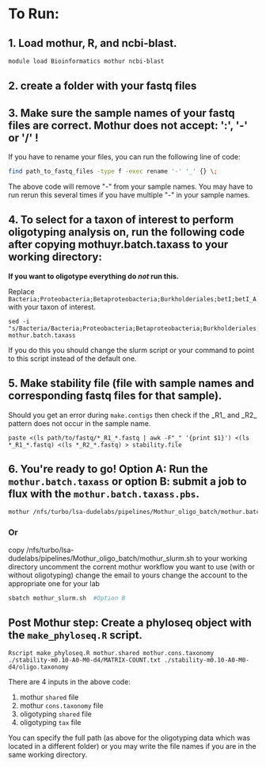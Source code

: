 # To Run:

## 1. Load mothur, R, and ncbi-blast.
```bash
module load Bioinformatics mothur ncbi-blast
```
## 2. create a folder with your fastq files
## 3. **Make sure the sample names of your fastq files are correct. Mothur does **not** accept: ':', '-' or '/' !**
If you have to rename your files, you can run the following line of code:
```bash
find path_to_fastq_files -type f -exec rename '-' '_' {} \;
```
The above code  will remove "-" from your sample names. You may have to run rerun this several times if you have multiple "-" in your sample names.

## 4. To select for a taxon of interest to perform oligotyping analysis on, run the following code after copying mothuyr.batch.taxass to your working directory:
**If you want to oligotype everything do *not* run this.** 

Replace <code> Bacteria;Proteobacteria;Betaproteobacteria;Burkholderiales;betI;betI_A </code> with your taxon of interest.
```
sed -i "s/Bacteria/Bacteria;Proteobacteria;Betaproteobacteria;Burkholderiales;betI;betI_A/g" mothur.batch.taxass
```
If you do this you should change the slurm script or your command to point to this script instead of the default one.

## 5. Make stability file (file with sample names and corresponding fastq files for that sample).
Should you get an error during <code>make.contigs</code> then check if the &#95;R1&#95; and &#95;R2&#95; pattern does not occur in the sample name.
```
paste <(ls path/to/fastq/*_R1_*.fastq | awk -F"_" '{print $1}') <(ls *_R1_*.fastq) <(ls *_R2_*.fastq) > stability.file
```

## 6. You're ready to go!  Option A:  Run the `mothur.batch.taxass` or option B: submit a job to flux with the `mothur.batch.taxass.pbs`.
```bash
mothur /nfs/turbo/lsa-dudelabs/pipelines/Mothur_oligo_batch/mothur.batch.taxass  #Option A
```
### Or
copy /nfs/turbo/lsa-dudelabs/pipelines/Mothur_oligo_batch/mothur_slurm.sh to your working directory
uncomment the corrent mothur workflow you want to use (with or without oligotyping)
change the email to yours
change the account to the appropriate one for your lab
```bash
sbatch mothur_slurm.sh  #Option B
```

## Post Mothur step: Create a phyloseq object with the `make_phyloseq.R` script.
```
Rscript make_phyloseq.R mothur.shared mothur.cons.taxonomy ./stability-m0.10-A0-M0-d4/MATRIX-COUNT.txt ./stability-m0.10-A0-M0-d4/oligo.taxonomy
```
There are 4 inputs in the above code:
 1. mothur `shared` file
 2. mothur `cons.taxonomy` file 
 3. oligotyping `shared` file 
 4. oligotyping `tax` file  
 
You can specify the full path (as above for the oligotyping data which was located in a different folder) or you may write the file names if you are in the same working directory.
